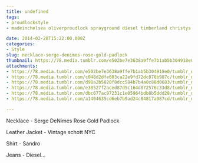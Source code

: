 ```yaml
---
title: undefined
tags:
- proudlockstyle
- madeinchelsea oliverproudlock sprayground diesel timberland christys Sandro Sergedenimes

date: 2014-02-28T15:22:00.000Z
categories:
- Style
slug: necklace-serge-denimes-rose-gold-padlock
thumbnail: https://78.media.tumblr.com/e502be7e3638a9ffe7b1ab5b304918e0/tumblr_n1ppco7wgN1rhrm24o1_540.jpg
attachments:
- https://78.media.tumblr.com/e502be7e3638a9ffe7b1ab5b304918e0/tumblr_n1ppco7wgN1rhrm24o1_1280.jpg
- https://78.media.tumblr.com/c048d2dfe603ca22e9fd72dc876b987c/tumblr_n1ppco7wgN1rhrm24o2_1280.jpg
- https://78.media.tumblr.com/d98a2b5820f8dcc584b7b4a0c88d0683/tumblr_n1ppco7wgN1rhrm24o3_1280.jpg
- https://78.media.tumblr.com/e38527f2aced87d5c164d872576c33d8/tumblr_n1ppco7wgN1rhrm24o6_1280.jpg
- https://78.media.tumblr.com/dbc677ac97231c1e05964bdb8b5ddd28/tumblr_n1ppco7wgN1rhrm24o5_1280.jpg
- https://78.media.tumblr.com/a1404635cd6eb7b9ad24c84817a987cd/tumblr_n1ppco7wgN1rhrm24o7_1280.jpg

---
```


Necklace - Serge DeNimes Rose Gold Padlock

  Leather Jacket - Vintage schott NYC 

  Shirt - Sandro 

  Jeans - Diesel...
